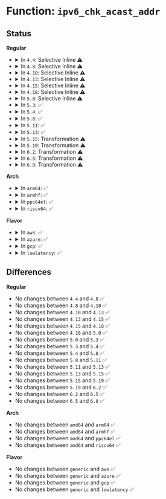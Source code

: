 # Function: <code>ipv6_chk_acast_addr</code>

## Status
<b>Regular</b>
<ul>
<li>
<details>
<summary>In <code>4.4</code>: Selective Inline ⚠️</summary>

```c
bool ipv6_chk_acast_addr(struct net *net, struct net_device *dev, const struct in6_addr *addr);
```

**Collision:** Unique Global

**Inline:** Selective

**Transformation:** False

**Instances:**

```
In net/ipv6/anycast.c (ffffffff817c4390)
Location: net/ipv6/anycast.c:390
Inline: True
Direct callers:
  - net/ipv6/anycast.c:ipv6_chk_acast_addr_src
  - net/ipv6/ndisc.c:ndisc_recv_ns
```
**Symbols:**

```
ffffffff817c4390-ffffffff817c4405: ipv6_chk_acast_addr (STB_GLOBAL)
```
</details>
</li>
<li>
<details>
<summary>In <code>4.8</code>: Selective Inline ⚠️</summary>

```c
bool ipv6_chk_acast_addr(struct net *net, struct net_device *dev, const struct in6_addr *addr);
```

**Collision:** Unique Global

**Inline:** Selective

**Transformation:** False

**Instances:**

```
In net/ipv6/anycast.c (ffffffff81831440)
Location: net/ipv6/anycast.c:390
Inline: True
Direct callers:
  - net/ipv6/anycast.c:ipv6_chk_acast_addr_src
  - net/ipv6/ndisc.c:ndisc_recv_ns
```
**Symbols:**

```
ffffffff81831440-ffffffff818314b5: ipv6_chk_acast_addr (STB_GLOBAL)
```
</details>
</li>
<li>
<details>
<summary>In <code>4.10</code>: Selective Inline ⚠️</summary>

```c
bool ipv6_chk_acast_addr(struct net *net, struct net_device *dev, const struct in6_addr *addr);
```

**Collision:** Unique Global

**Inline:** Selective

**Transformation:** False

**Instances:**

```
In net/ipv6/anycast.c (ffffffff81862eb0)
Location: net/ipv6/anycast.c:390
Inline: True
Direct callers:
  - net/ipv6/anycast.c:ipv6_chk_acast_addr_src
  - net/ipv6/ndisc.c:ndisc_recv_ns
```
**Symbols:**

```
ffffffff81862eb0-ffffffff81862f25: ipv6_chk_acast_addr (STB_GLOBAL)
```
</details>
</li>
<li>
<details>
<summary>In <code>4.13</code>: Selective Inline ⚠️</summary>

```c
bool ipv6_chk_acast_addr(struct net *net, struct net_device *dev, const struct in6_addr *addr);
```

**Collision:** Unique Global

**Inline:** Selective

**Transformation:** False

**Instances:**

```
In net/ipv6/anycast.c (ffffffff818876c0)
Location: net/ipv6/anycast.c:390
Inline: True
Direct callers:
  - net/ipv6/anycast.c:ipv6_chk_acast_addr_src
  - net/ipv6/ndisc.c:ndisc_recv_ns
```
**Symbols:**

```
ffffffff818876c0-ffffffff81887733: ipv6_chk_acast_addr (STB_GLOBAL)
```
</details>
</li>
<li>
<details>
<summary>In <code>4.15</code>: Selective Inline ⚠️</summary>

```c
bool ipv6_chk_acast_addr(struct net *net, struct net_device *dev, const struct in6_addr *addr);
```

**Collision:** Unique Global

**Inline:** Selective

**Transformation:** False

**Instances:**

```
In net/ipv6/anycast.c (ffffffff819088f0)
Location: net/ipv6/anycast.c:390
Inline: True
Direct callers:
  - net/ipv6/anycast.c:ipv6_chk_acast_addr_src
  - net/ipv6/ndisc.c:ndisc_recv_ns
```
**Symbols:**

```
ffffffff819088f0-ffffffff81908963: ipv6_chk_acast_addr (STB_GLOBAL)
```
</details>
</li>
<li>
<details>
<summary>In <code>4.18</code>: Selective Inline ⚠️</summary>

```c
bool ipv6_chk_acast_addr(struct net *net, struct net_device *dev, const struct in6_addr *addr);
```

**Collision:** Unique Global

**Inline:** Selective

**Transformation:** False

**Instances:**

```
In net/ipv6/anycast.c (ffffffff8195fab0)
Location: net/ipv6/anycast.c:390
Inline: True
Direct callers:
  - net/ipv6/anycast.c:ipv6_chk_acast_addr_src
  - net/ipv6/ndisc.c:ndisc_recv_ns
```
**Symbols:**

```
ffffffff8195fab0-ffffffff8195fb25: ipv6_chk_acast_addr (STB_GLOBAL)
```
</details>
</li>
<li>
<details>
<summary>In <code>5.0</code>: Selective Inline ⚠️</summary>

```c
bool ipv6_chk_acast_addr(struct net *net, struct net_device *dev, const struct in6_addr *addr);
```

**Collision:** Unique Global

**Inline:** Selective

**Transformation:** False

**Instances:**

```
In net/ipv6/anycast.c (ffffffff81994720)
Location: net/ipv6/anycast.c:433
Inline: True
Direct callers:
  - net/ipv6/anycast.c:ipv6_chk_acast_addr_src
  - net/ipv6/ndisc.c:ndisc_recv_ns
```
**Symbols:**

```
ffffffff81994720-ffffffff81994857: ipv6_chk_acast_addr (STB_GLOBAL)
```
</details>
</li>
<li>
<details>
<summary>In <code>5.3</code>: ✅</summary>

```c
bool ipv6_chk_acast_addr(struct net *net, struct net_device *dev, const struct in6_addr *addr);
```

**Collision:** Unique Global

**Inline:** No

**Transformation:** False

**Instances:**

```
In net/ipv6/anycast.c (ffffffff81a00220)
Location: net/ipv6/anycast.c:429
Inline: False
Direct callers:
  - net/ipv6/anycast.c:ipv6_chk_acast_addr_src
  - net/ipv6/ndisc.c:ndisc_recv_ns
```
**Symbols:**

```
ffffffff81a00220-ffffffff81a003ac: ipv6_chk_acast_addr (STB_GLOBAL)
```
</details>
</li>
<li>
<details>
<summary>In <code>5.4</code>: ✅</summary>

```c
bool ipv6_chk_acast_addr(struct net *net, struct net_device *dev, const struct in6_addr *addr);
```

**Collision:** Unique Global

**Inline:** No

**Transformation:** False

**Instances:**

```
In net/ipv6/anycast.c (ffffffff81a36e00)
Location: net/ipv6/anycast.c:429
Inline: False
Direct callers:
  - net/ipv6/anycast.c:ipv6_chk_acast_addr_src
  - net/ipv6/ndisc.c:ndisc_recv_ns
```
**Symbols:**

```
ffffffff81a36e00-ffffffff81a36f8f: ipv6_chk_acast_addr (STB_GLOBAL)
```
</details>
</li>
<li>
<details>
<summary>In <code>5.8</code>: ✅</summary>

```c
bool ipv6_chk_acast_addr(struct net *net, struct net_device *dev, const struct in6_addr *addr);
```

**Collision:** Unique Global

**Inline:** No

**Transformation:** False

**Instances:**

```
In net/ipv6/anycast.c (ffffffff81b2c0a0)
Location: net/ipv6/anycast.c:436
Inline: False
Direct callers:
  - net/ipv6/anycast.c:ipv6_chk_acast_addr_src
  - net/ipv6/ndisc.c:ndisc_recv_ns
```
**Symbols:**

```
ffffffff81b2c0a0-ffffffff81b2c20e: ipv6_chk_acast_addr (STB_GLOBAL)
```
</details>
</li>
<li>
<details>
<summary>In <code>5.11</code>: ✅</summary>

```c
bool ipv6_chk_acast_addr(struct net *net, struct net_device *dev, const struct in6_addr *addr);
```

**Collision:** Unique Global

**Inline:** No

**Transformation:** False

**Instances:**

```
In net/ipv6/anycast.c (ffffffff81b3aac0)
Location: net/ipv6/anycast.c:436
Inline: False
Direct callers:
  - net/ipv6/anycast.c:ipv6_chk_acast_addr_src
  - net/ipv6/ndisc.c:ndisc_recv_ns
```
**Symbols:**

```
ffffffff81b3aac0-ffffffff81b3ac21: ipv6_chk_acast_addr (STB_GLOBAL)
```
</details>
</li>
<li>
<details>
<summary>In <code>5.13</code>: ✅</summary>

```c
bool ipv6_chk_acast_addr(struct net *net, struct net_device *dev, const struct in6_addr *addr);
```

**Collision:** Unique Global

**Inline:** No

**Transformation:** False

**Instances:**

```
In net/ipv6/anycast.c (ffffffff81b287a0)
Location: net/ipv6/anycast.c:436
Inline: False
Direct callers:
  - net/ipv6/anycast.c:ipv6_chk_acast_addr_src
  - net/ipv6/ndisc.c:ndisc_recv_ns
```
**Symbols:**

```
ffffffff81b287a0-ffffffff81b28901: ipv6_chk_acast_addr (STB_GLOBAL)
```
</details>
</li>
<li>
<details>
<summary>In <code>5.15</code>: Transformation ⚠️</summary>

```c
bool ipv6_chk_acast_addr(struct net *net, struct net_device *dev, const struct in6_addr *addr);
```

**Collision:** Unique Global

**Inline:** No

**Transformation:** True

**Instances:**

```
In net/ipv6/anycast.c (0)
Location: net/ipv6/anycast.c:436
Inline: False
Direct callers:
  - net/ipv6/anycast.c:ipv6_chk_acast_addr_src
  - net/ipv6/ndisc.c:ndisc_recv_ns
```
**Symbols:**

```
ffffffff81d3f2bf-ffffffff81d3f2dc: ipv6_chk_acast_addr.cold (STB_LOCAL)
ffffffff81bee760-ffffffff81bee8d2: ipv6_chk_acast_addr (STB_GLOBAL)
```
</details>
</li>
<li>
<details>
<summary>In <code>5.19</code>: Transformation ⚠️</summary>

```c
bool ipv6_chk_acast_addr(struct net *net, struct net_device *dev, const struct in6_addr *addr);
```

**Collision:** Unique Global

**Inline:** No

**Transformation:** True

**Instances:**

```
In net/ipv6/anycast.c (0)
Location: net/ipv6/anycast.c:436
Inline: False
Direct callers:
  - net/ipv6/anycast.c:ipv6_chk_acast_addr_src
  - net/ipv6/ndisc.c:ndisc_recv_ns
```
**Symbols:**

```
ffffffff81f0bc00-ffffffff81f0bc15: ipv6_chk_acast_addr.cold (STB_LOCAL)
ffffffff81d86cd0-ffffffff81d86e4f: ipv6_chk_acast_addr (STB_GLOBAL)
```
</details>
</li>
<li>
<details>
<summary>In <code>6.2</code>: Transformation ⚠️</summary>

```c
bool ipv6_chk_acast_addr(struct net *net, struct net_device *dev, const struct in6_addr *addr);
```

**Collision:** Unique Global

**Inline:** No

**Transformation:** True

**Instances:**

```
In net/ipv6/anycast.c (0)
Location: net/ipv6/anycast.c:436
Inline: False
Direct callers:
  - net/ipv6/anycast.c:ipv6_chk_acast_addr_src
  - net/ipv6/ndisc.c:ndisc_recv_ns
```
**Symbols:**

```
ffffffff820b3400-ffffffff820b3415: ipv6_chk_acast_addr.cold (STB_LOCAL)
ffffffff81f54890-ffffffff81f54a0f: ipv6_chk_acast_addr (STB_GLOBAL)
```
</details>
</li>
<li>
<details>
<summary>In <code>6.5</code>: Transformation ⚠️</summary>

```c
bool ipv6_chk_acast_addr(struct net *net, struct net_device *dev, const struct in6_addr *addr);
```

**Collision:** Unique Global

**Inline:** No

**Transformation:** True

**Instances:**

```
In net/ipv6/anycast.c (0)
Location: net/ipv6/anycast.c:436
Inline: False
Direct callers:
  - net/ipv6/anycast.c:ipv6_chk_acast_addr_src
  - net/ipv6/ndisc.c:ndisc_recv_ns
```
**Symbols:**

```
ffffffff82134599-ffffffff821345ae: ipv6_chk_acast_addr.cold (STB_LOCAL)
ffffffff81fb42a0-ffffffff81fb441f: ipv6_chk_acast_addr (STB_GLOBAL)
```
</details>
</li>
<li>
<details>
<summary>In <code>6.8</code>: Transformation ⚠️</summary>

```c
bool ipv6_chk_acast_addr(struct net *net, struct net_device *dev, const struct in6_addr *addr);
```

**Collision:** Unique Global

**Inline:** No

**Transformation:** True

**Instances:**

```
In net/ipv6/anycast.c (0)
Location: net/ipv6/anycast.c:436
Inline: False
Direct callers:
  - net/ipv6/anycast.c:ipv6_chk_acast_addr_src
  - net/ipv6/ndisc.c:ndisc_recv_ns
```
**Symbols:**

```
ffffffff82216162-ffffffff82216177: ipv6_chk_acast_addr.cold (STB_LOCAL)
ffffffff82081b50-ffffffff82081ccf: ipv6_chk_acast_addr (STB_GLOBAL)
```
</details>
</li>
</ul>
<b>Arch</b>
<ul>
<li>
<details>
<summary>In <code>arm64</code>: ✅</summary>

```c
bool ipv6_chk_acast_addr(struct net *net, struct net_device *dev, const struct in6_addr *addr);
```

**Collision:** Unique Global

**Inline:** No

**Transformation:** False

**Instances:**

```
In net/ipv6/anycast.c (ffff800010cf7b68)
Location: net/ipv6/anycast.c:429
Inline: False
Direct callers:
  - net/ipv6/anycast.c:ipv6_chk_acast_addr_src
  - net/ipv6/ndisc.c:ndisc_recv_ns
```
**Symbols:**

```
ffff800010cf7b68-ffff800010cf7d7c: ipv6_chk_acast_addr (STB_GLOBAL)
```
</details>
</li>
<li>
<details>
<summary>In <code>armhf</code>: ✅</summary>

```c
bool ipv6_chk_acast_addr(struct net *net, struct net_device *dev, const struct in6_addr *addr);
```

**Collision:** Unique Global

**Inline:** No

**Transformation:** False

**Instances:**

```
In net/ipv6/anycast.c (c0dfe0d4)
Location: net/ipv6/anycast.c:429
Inline: False
Direct callers:
  - net/ipv6/anycast.c:ipv6_chk_acast_addr_src
  - net/ipv6/ndisc.c:ndisc_recv_ns
```
**Symbols:**

```
c0dfe0d4-c0dfe2a4: ipv6_chk_acast_addr (STB_GLOBAL)
```
</details>
</li>
<li>
<details>
<summary>In <code>ppc64el</code>: ✅</summary>

```c
bool ipv6_chk_acast_addr(struct net *net, struct net_device *dev, const struct in6_addr *addr);
```

**Collision:** Unique Global

**Inline:** No

**Transformation:** False

**Instances:**

```
In net/ipv6/anycast.c (c000000000e1e560)
Location: net/ipv6/anycast.c:429
Inline: False
Direct callers:
  - net/ipv6/anycast.c:ipv6_chk_acast_addr_src
  - net/ipv6/ndisc.c:ndisc_recv_ns
```
**Symbols:**

```
c000000000e1e560-c000000000e1e780: ipv6_chk_acast_addr (STB_GLOBAL)
```
</details>
</li>
<li>
<details>
<summary>In <code>riscv64</code>: ✅</summary>

```c
bool ipv6_chk_acast_addr(struct net *net, struct net_device *dev, const struct in6_addr *addr);
```

**Collision:** Unique Global

**Inline:** No

**Transformation:** False

**Instances:**

```
In net/ipv6/anycast.c (ffffffe000842df4)
Location: net/ipv6/anycast.c:429
Inline: False
Direct callers:
  - net/ipv6/anycast.c:ipv6_chk_acast_addr_src
  - net/ipv6/ndisc.c:ndisc_recv_ns
```
**Symbols:**

```
ffffffe000842df4-ffffffe000842f52: ipv6_chk_acast_addr (STB_GLOBAL)
```
</details>
</li>
</ul>
<b>Flavor</b>
<ul>
<li>
<details>
<summary>In <code>aws</code>: ✅</summary>

```c
bool ipv6_chk_acast_addr(struct net *net, struct net_device *dev, const struct in6_addr *addr);
```

**Collision:** Unique Global

**Inline:** No

**Transformation:** False

**Instances:**

```
In net/ipv6/anycast.c (ffffffff819d6490)
Location: net/ipv6/anycast.c:429
Inline: False
Direct callers:
  - net/ipv6/anycast.c:ipv6_chk_acast_addr_src
  - net/ipv6/ndisc.c:ndisc_recv_ns
```
**Symbols:**

```
ffffffff819d6490-ffffffff819d661f: ipv6_chk_acast_addr (STB_GLOBAL)
```
</details>
</li>
<li>
<details>
<summary>In <code>azure</code>: ✅</summary>

```c
bool ipv6_chk_acast_addr(struct net *net, struct net_device *dev, const struct in6_addr *addr);
```

**Collision:** Unique Global

**Inline:** No

**Transformation:** False

**Instances:**

```
In net/ipv6/anycast.c (ffffffff81993250)
Location: net/ipv6/anycast.c:429
Inline: False
Direct callers:
  - net/ipv6/anycast.c:ipv6_chk_acast_addr_src
  - net/ipv6/ndisc.c:ndisc_recv_ns
```
**Symbols:**

```
ffffffff81993250-ffffffff819933df: ipv6_chk_acast_addr (STB_GLOBAL)
```
</details>
</li>
<li>
<details>
<summary>In <code>gcp</code>: ✅</summary>

```c
bool ipv6_chk_acast_addr(struct net *net, struct net_device *dev, const struct in6_addr *addr);
```

**Collision:** Unique Global

**Inline:** No

**Transformation:** False

**Instances:**

```
In net/ipv6/anycast.c (ffffffff81a40f10)
Location: net/ipv6/anycast.c:429
Inline: False
Direct callers:
  - net/ipv6/anycast.c:ipv6_chk_acast_addr_src
  - net/ipv6/ndisc.c:ndisc_recv_ns
```
**Symbols:**

```
ffffffff81a40f10-ffffffff81a4109f: ipv6_chk_acast_addr (STB_GLOBAL)
```
</details>
</li>
<li>
<details>
<summary>In <code>lowlatency</code>: ✅</summary>

```c
bool ipv6_chk_acast_addr(struct net *net, struct net_device *dev, const struct in6_addr *addr);
```

**Collision:** Unique Global

**Inline:** No

**Transformation:** False

**Instances:**

```
In net/ipv6/anycast.c (ffffffff81a4cb10)
Location: net/ipv6/anycast.c:429
Inline: False
Direct callers:
  - net/ipv6/anycast.c:ipv6_chk_acast_addr_src
  - net/ipv6/ndisc.c:ndisc_recv_ns
```
**Symbols:**

```
ffffffff81a4cb10-ffffffff81a4cc8b: ipv6_chk_acast_addr (STB_GLOBAL)
```
</details>
</li>
</ul>

## Differences
<b>Regular</b>
<ul>
<li>
No changes between <code>4.4</code> and <code>4.8</code> ✅
</li>
<li>
No changes between <code>4.8</code> and <code>4.10</code> ✅
</li>
<li>
No changes between <code>4.10</code> and <code>4.13</code> ✅
</li>
<li>
No changes between <code>4.13</code> and <code>4.15</code> ✅
</li>
<li>
No changes between <code>4.15</code> and <code>4.18</code> ✅
</li>
<li>
No changes between <code>4.18</code> and <code>5.0</code> ✅
</li>
<li>
No changes between <code>5.0</code> and <code>5.3</code> ✅
</li>
<li>
No changes between <code>5.3</code> and <code>5.4</code> ✅
</li>
<li>
No changes between <code>5.4</code> and <code>5.8</code> ✅
</li>
<li>
No changes between <code>5.8</code> and <code>5.11</code> ✅
</li>
<li>
No changes between <code>5.11</code> and <code>5.13</code> ✅
</li>
<li>
No changes between <code>5.13</code> and <code>5.15</code> ✅
</li>
<li>
No changes between <code>5.15</code> and <code>5.19</code> ✅
</li>
<li>
No changes between <code>5.19</code> and <code>6.2</code> ✅
</li>
<li>
No changes between <code>6.2</code> and <code>6.5</code> ✅
</li>
<li>
No changes between <code>6.5</code> and <code>6.8</code> ✅
</li>
</ul>
<b>Arch</b>
<ul>
<li>
No changes between <code>amd64</code> and <code>arm64</code> ✅
</li>
<li>
No changes between <code>amd64</code> and <code>armhf</code> ✅
</li>
<li>
No changes between <code>amd64</code> and <code>ppc64el</code> ✅
</li>
<li>
No changes between <code>amd64</code> and <code>riscv64</code> ✅
</li>
</ul>
<b>Flavor</b>
<ul>
<li>
No changes between <code>generic</code> and <code>aws</code> ✅
</li>
<li>
No changes between <code>generic</code> and <code>azure</code> ✅
</li>
<li>
No changes between <code>generic</code> and <code>gcp</code> ✅
</li>
<li>
No changes between <code>generic</code> and <code>lowlatency</code> ✅
</li>
</ul>
